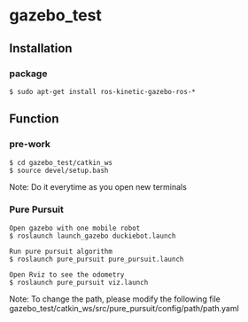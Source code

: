 # gazebo_test

## Installation

### package

```
$ sudo apt-get install ros-kinetic-gazebo-ros-*
```

## Function

### pre-work

```
$ cd gazebo_test/catkin_ws
$ source devel/setup.bash
```
Note:
Do it everytime as you open new terminals


### Pure Pursuit

```
Open gazebo with one mobile robot
$ roslaunch launch_gazebo duckiebot.launch 

Run pure pursuit algorithm
$ roslaunch pure_pursuit pure_pursuit.launch

Open Rviz to see the odometry
$ roslaunch pure_pursuit viz.launch 
```
Note:
To change the path, please modify the following file
gazebo_test/catkin_ws/src/pure_pursuit/config/path/path.yaml
